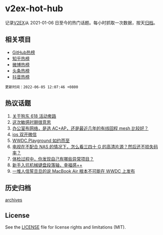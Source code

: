 # v2ex-hot-hub

 记录[V2EX](https://www.v2ex.com/)从 2021-01-06 日至今的热门话题。每小时抓取一次数据，按天[归档](archives)。
 
 ## 相关项目

- [GitHub热榜](https://github.com/snaildev/github-hot-hub)
- [知乎热榜](https://github.com/snaildev/zhihu-hot-hub)
- [微博热榜](https://github.com/snaildev/weibo-hot-hub)
- [头条热榜](https://github.com/snaildev/toutiao-hot-hub)
- [抖音热榜](https://github.com/snaildev/douyin-hot-hub)


 `更新时间：2022-06-05 12:07:46 +0800`

## 热议话题

1. [关于狗东 618 活动套路](https://www.v2ex.com/t/857285)
1. [这次敏感时期很意思](https://www.v2ex.com/t/857259)
1. [办公室布网络，是选 AC+AP，还是最近几年的有线回程 mesh 比较好？](https://www.v2ex.com/t/857273)
1. [ios 双开微信](https://www.v2ex.com/t/857231)
1. [WWDC.Playground 如约而至](https://www.v2ex.com/t/857240)
1. [电视在不配合 NAS 的情况下，怎么看三四十 G 的高清片源？然后还不损失码率？](https://www.v2ex.com/t/857311)
1. [体检过程中，你发现自己有哪些异常项目？](https://www.v2ex.com/t/857329)
1. [新手入坑机械键盘段落轴，幸福感++](https://www.v2ex.com/t/857274)
1. [一堆人信誓旦旦的说 MacBook Air 根本不可能在 WWDC 上发布](https://www.v2ex.com/t/857248)

## 历史归档

[archives](archives)

## License

See the [LICENSE](LICENSE) file for license rights and limitations (MIT).
